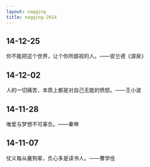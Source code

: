 ```yaml
---
layout: nagging
title: nagging-2014
---
```


## 14-12-25

你不能把这个世界，让个你所鄙视的人。——安兰德《源泉》


## 14-12-02

人的一切痛苦，本质上都是对自己无能的愤怒。——王小波


## 14-11-28

唯爱与梦想不可辜负。——秦琴


## 14-11-07

仗义每从屠狗辈，负心多是读书人。——曹学佺


